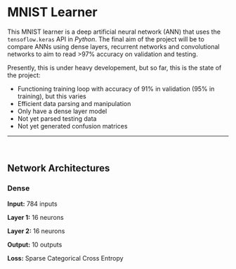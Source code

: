 # MNIST Learner

This MNIST learner is a deep artificial neural network (ANN) that uses the `tensoflow.keras` API
in *Python*. The final aim of the project will be to compare ANNs using dense layers, recurrent
networks and convolutional networks to aim to read >97% accuracy on validation and testing.

Presently, this is under heavy developement, but so far, this is the state of the project:

 - Functioning training loop with accuracy of 91% in validation (95% in training), but this varies
 - Efficient data parsing and manipulation
 - Only have a dense layer model
 - Not yet parsed testing data
 - Not yet generated confusion matrices

------
<br/>

## Network Architectures

### Dense

**Input:** 784 inputs

**Layer 1:** 16 neurons

**Layer 2:** 16 neurons

**Output:** 10 outputs

**Loss:** Sparse Categorical Cross Entropy
